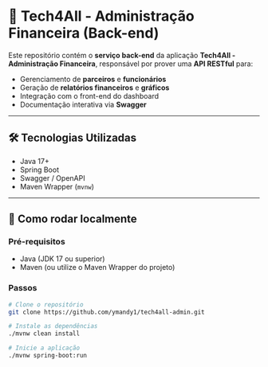 # 💼 Tech4All - Administração Financeira (Back-end)

Este repositório contém o **serviço back-end** da aplicação **Tech4All - Administração Financeira**, responsável por prover uma **API RESTful** para:

- Gerenciamento de **parceiros** e **funcionários**
- Geração de **relatórios financeiros** e **gráficos**
- Integração com o front-end do dashboard
- Documentação interativa via **Swagger**

---

## 🛠️ Tecnologias Utilizadas

- Java 17+
- Spring Boot
- Swagger / OpenAPI
- Maven Wrapper (`mvnw`)

---

## 🚀 Como rodar localmente

### Pré-requisitos

- Java (JDK 17 ou superior)
- Maven (ou utilize o Maven Wrapper do projeto)

### Passos

```bash
# Clone o repositório
git clone https://github.com/ymandy1/tech4all-admin.git

# Instale as dependências
./mvnw clean install

# Inicie a aplicação
./mvnw spring-boot:run

